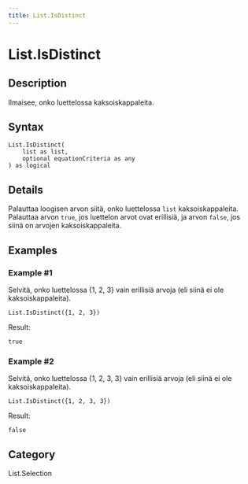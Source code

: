 ```yaml
---
title: List.IsDistinct
---
```


# List.IsDistinct


## Description

Ilmaisee, onko luettelossa kaksoiskappaleita.


## Syntax

```powerquery
List.IsDistinct(
    list as list,
    optional equationCriteria as any
) as logical
```


## Details

Palauttaa loogisen arvon siitä, onko luettelossa <code>list</code> kaksoiskappaleita. Palauttaa arvon <code>true</code>, jos luettelon arvot ovat erillisiä, ja arvon <code>false</code>, jos siinä on arvojen kaksoiskappaleita. 


## Examples

### Example #1 
Selvitä, onko luettelossa \{1, 2, 3} vain erillisiä arvoja (eli siinä ei ole kaksoiskappaleita).
```powerquery
List.IsDistinct({1, 2, 3})
```

Result: 
```powerquery
true
```


### Example #2 
Selvitä, onko luettelossa \{1, 2, 3, 3} vain erillisiä arvoja (eli siinä ei ole kaksoiskappaleita).
```powerquery
List.IsDistinct({1, 2, 3, 3})
```

Result: 
```powerquery
false
```




## Category
List.Selection
